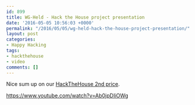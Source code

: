 ```yaml
---
id: 899
title: WG-Held - Hack the House project presentation
date: '2016-05-05 10:56:03 +0000'
permalink: "/2016/05/05/wg-held-hack-the-house-project-presentation/"
layout: post
categories:
- Happy Hacking
tags:
- hackthehouse
- video
comments: []
---
```

Nice sum up on our [HackTheHouse 2nd price](http://www.rngtng.com/2015/03/03/hackedthehouse-and-won-2nd-price/).

<https://www.youtube.com/watch?v=Ab0jpDIiOWg>